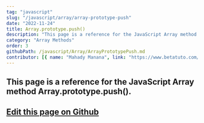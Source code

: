 ```yaml
---
tag: "javascript"
slug: "/javascript/array/array-prototype-push"
date: "2022-11-24"
title: Array.prototype.push()
description: "This page is a reference for the JavaScript Array method Array.prototype.push()."
category: "Array Methods"
order: 3
githubPath: /javascript/Array/ArrayPrototypePush.md
contributor: [{ name: "Mahady Manana", link: "https://www.betatuto.com/" }]
---
```



## This page is a reference for the JavaScript Array method Array.prototype.push().

## <a href="https://github.com/mahady-manana/betatuto-docs/tree/main/docs/javascript/Array/ArrayPrototypePush.md" target="_blank">Edit this page on Github</a>

